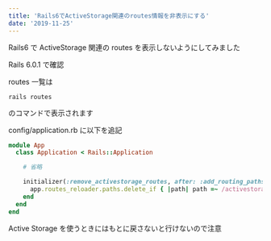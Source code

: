 ```yaml
---
title: 'Rails6でActiveStorage関連のroutes情報を非表示にする'
date: '2019-11-25'
---
```


Rails6 で ActiveStorage 関連の routes を表示しないようにしてみました

Rails 6.0.1 で確認

routes 一覧は

```
rails routes
```

のコマンドで表示されます

config/application.rb に以下を追記

```ruby
module App
  class Application < Rails::Application

    # 省略

    initializer(:remove_activestorage_routes, after: :add_routing_paths) do |app|
      app.routes_reloader.paths.delete_if { |path| path =~ /activestorage/ }
    end
  end
end
```

Active Storage を使うときにはもとに戻さないと行けないので注意
